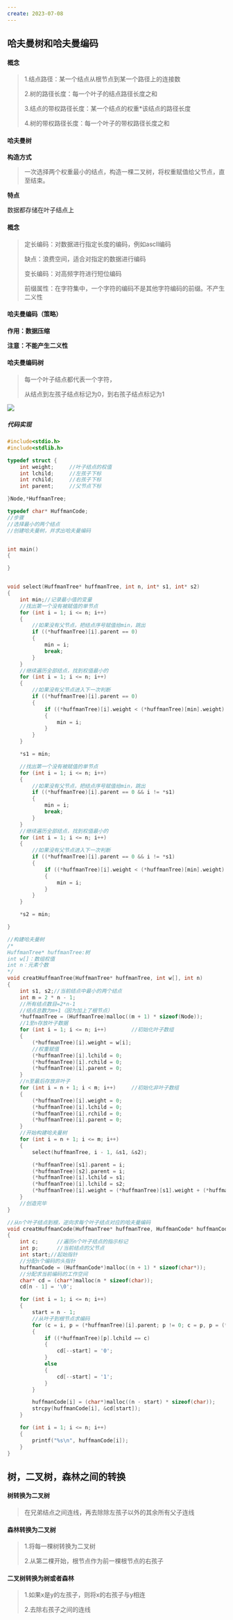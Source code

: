 ```yaml
---
create: 2023-07-08
---
```

## 哈夫曼树和哈夫曼编码

#### 概念

> 1.结点路径：某一个结点从根节点到某一个路径上的连接数
>
> 2.树的路径长度：每一个叶子的结点路径长度之和
>
> 3.结点的带权路径长度：某一个结点的权重*该结点的路径长度
>
> 4.树的带权路径长度：每一个叶子的带权路径长度之和

#### 哈夫曼树

**构造方式**

> 一次选择两个权重最小的结点，构造一棵二叉树，将权重赋值给父节点，直至结束。

**特点**

数据都存储在叶子结点上

#### 概念

> 定长编码：对数据进行指定长度的编码，例如ascll编码
>
> 缺点：浪费空间，适合对指定的数据进行编码
>
> 变长编码：对高频字符进行短位编码
>
> 前缀属性：在字符集中，一个字符的编码不是其他字符编码的前缀。不产生二义性

#### 哈夫曼编码（策略）

**作用：数据压缩**

**注意：不能产生二义性**

#### 哈夫曼编码树

> 每一个叶子结点都代表一个字符，
>
> 从结点到左孩子结点标记为0，到右孩子结点标记为1

![](picture/哈夫曼编码树.png)

##### 代码实现

```c
#include<stdio.h>
#include<stdlib.h>

typedef struct {
    int weight;		//叶子结点的权值
    int lchild;		//左孩子下标
    int rchild;		//右孩子下标
    int parent;		//父节点下标

}Node,*HuffmanTree;

typedef char* HuffmanCode;
//步骤
//选择最小的两个结点
//创建哈夫曼树，并求出哈夫曼编码


int main()
{

}


void select(HuffmanTree* huffmanTree, int n, int* s1, int* s2)
{
    int min;//记录最小值的变量
    //找出第一个没有被赋值的单节点
    for (int i = 1; i <= n; i++)
    {
        //如果没有父节点，把结点序号赋值给min，跳出
        if ((*huffmanTree)[i].parent == 0)
        {
            min = i;
            break;
        }
    }
    //继续遍历全部结点，找到权值最小的
    for (int i = 1; i <= n; i++)
    {
        //如果没有父节点进入下一次判断
        if ((*huffmanTree)[i].parent == 0)
        {
            if ((*huffmanTree)[i].weight < (*huffmanTree)[min].weight)
            {
                min = i;
            }
        }
    }

    *s1 = min;

    //找出第一个没有被赋值的单节点
    for (int i = 1; i <= n; i++)
    {
        //如果没有父节点，把结点序号赋值给min，跳出
        if ((*huffmanTree)[i].parent == 0 && i != *s1)
        {
            min = i;
            break;
        }
    }
    //继续遍历全部结点，找到权值最小的
    for (int i = 1; i <= n; i++)
    {
        //如果没有父节点进入下一次判断
        if ((*huffmanTree)[i].parent == 0 && i != *s1)
        {
            if ((*huffmanTree)[i].weight < (*huffmanTree)[min].weight)
            {
                min = i;
            }
        }
    }

    *s2 = min;

}

//构建哈夫曼树
/*
HuffmanTree* huffmanTree:树
int w[]：数组权值
int n：元素个数
*/
void creatHuffmanTree(HuffmanTree* huffmanTree, int w[], int n)
{
    int s1, s2;//当前结点中最小的两个结点
    int m = 2 * n - 1;
    //所有结点数目=2*n-1
    //结点总数为m+1（因为加上了根节点）
    *huffmanTree = (HuffmanTree)malloc((m + 1) * sizeof(Node));
    //1至n存放叶子数据
    for (int i = 1; i <= n; i++)		//初始化叶子数组
    {
        (*huffmanTree)[i].weight = w[i];
        //权重赋值
        (*huffmanTree)[i].lchild = 0;
        (*huffmanTree)[i].rchild = 0;
        (*huffmanTree)[i].parent = 0;
    }
    //n至最后存放非叶子
    for (int i = n + 1; i < m; i++)		//初始化非叶子数组
    {
        (*huffmanTree)[i].weight = 0;
        (*huffmanTree)[i].lchild = 0;
        (*huffmanTree)[i].rchild = 0;
        (*huffmanTree)[i].parent = 0;
    }
    //开始构建哈夫曼树
    for (int i = n + 1; i <= m; i++)
    {
        select(huffmanTree, i - 1, &s1, &s2);

        (*huffmanTree)[s1].parent = i;
        (*huffmanTree)[s2].parent = i;
        (*huffmanTree)[i].lchild = s1;
        (*huffmanTree)[i].lchild = s2;
        (*huffmanTree)[i].weight = (*huffmanTree)[s1].weight + (*huffmanTree)[s2].weight;
    }
    //创造完毕
}

//从n个叶子结点到根，逆向求每个叶子结点对应的哈夫曼编码
void creatHuffmanCode(HuffmanTree* huffmanTree, HuffmanCode* huffmanCode, int n)
{
    int c;		//遍历n个叶子结点的指示标记
    int p;		//当前结点的父节点
    int start;//起始指针
    //分配n个编码的头指针
    huffmanCode = (HuffmanCode*)malloc((n + 1) * sizeof(char*));
    //分配求当前编码的工作空间
    char* cd = (char*)malloc(n * sizeof(char));
    cd[n - 1] = '\0';

    for (int i = 1; i <= n; i++)
    {
        start = n - 1;
        //从叶子到根节点求编码
        for (c = i, p = (*huffmanTree)[i].parent; p != 0; c = p, p = (*huffmanTree)[p].parent)
        {
            if ((*huffmanTree)[p].lchild == c)
            {
                cd[--start] = '0';
            }
            else
            {
                cd[--start] = '1';
            }
        }

        huffmanCode[i] = (char*)malloc((n - start) * sizeof(char));
        strcpy(huffmanCode[i], &cd[start]);
    }

    for (int i = 1; i <= n; i++)
    {
        printf("%s\n", huffmanCode[i]);
    }
}

```



## 树，二叉树，森林之间的转换

#### 树转换为二叉树

> 在兄弟结点之间连线，再去除除左孩子以外的其余所有父子连线

#### 森林转换为二叉树

> 1.将每一棵树转换为二叉树
>
> 2.从第二棵开始，根节点作为前一棵根节点的右孩子

#### 二叉树转换为树或者森林

> 1.如果x是y的左孩子，则将x的右孩子与y相连
>
> 2.去除右孩子之间的连线

